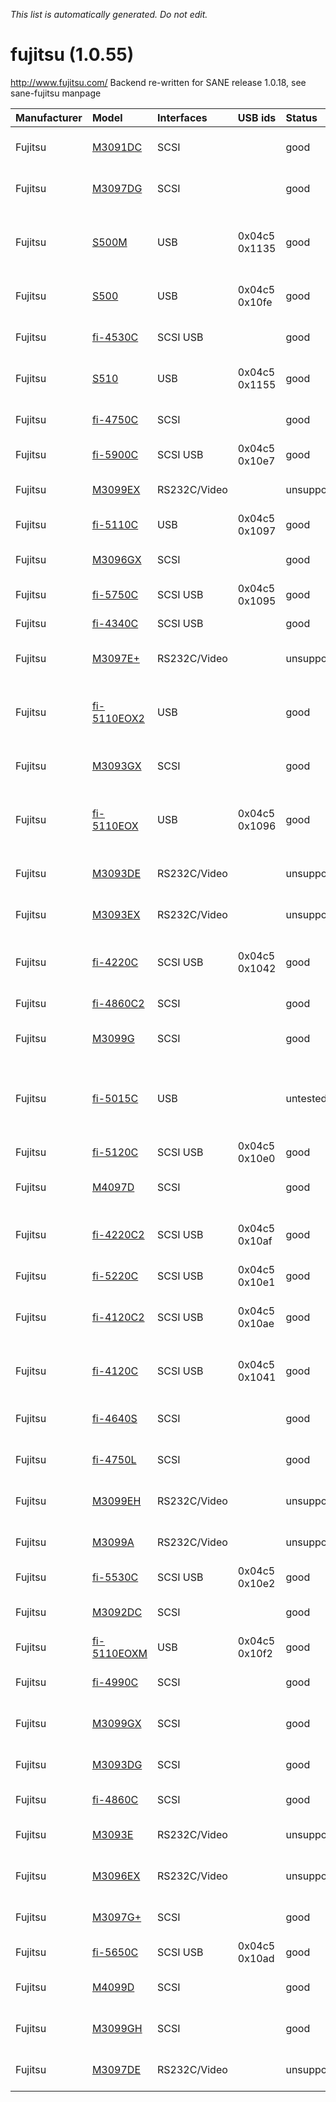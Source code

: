_This list is automatically generated. Do not edit._

# fujitsu (1.0.55) #
http://www.fujitsu.com/
Backend re-written for SANE release 1.0.18, see sane-fujitsu manpage

| **Manufacturer** | **Model** | **Interfaces** | **USB ids** | **Status** | **Comment** | **URL** |
|:-----------------|:----------|:---------------|:------------|:-----------|:------------|:--------|
|Fujitsu|[M3091DC](FujitsuM3091DC.md)|SCSI|  |good|http://www.remote.org/frederik/projects/software/sane/ |workgroup, old, discontinued|
|Fujitsu|[M3097DG](FujitsuM3097DG.md)|SCSI|  |good|  |departmental, old, discontinued|
|Fujitsu|[S500M](FujitsuS500M.md)|USB|0x04c5 0x1135|good|  |workgroup, current, no TWAIN driver, Mac only|
|Fujitsu|[S500](FujitsuS500.md)|USB|0x04c5 0x10fe|good|  |workgroup, current, no TWAIN driver|
|Fujitsu|[fi-4530C](FujitsuFi4530C.md)|SCSI USB|  |good|  |departmental, recent, discontinued|
|Fujitsu|[S510](FujitsuS510.md)|USB|0x04c5 0x1155|good|  |workgroup, current, no TWAIN driver|
|Fujitsu|[fi-4750C](FujitsuFi4750C.md)|SCSI|  |good|  |departmental, recent, discontinued|
|Fujitsu|[fi-5900C](FujitsuFi5900C.md)|SCSI USB|0x04c5 0x10e7|good|  |production, current|
|Fujitsu|[M3099EX](FujitsuM3099EX.md)|RS232C/Video|  |unsupported|  |production, old, discontinued|
|Fujitsu|[fi-5110C](FujitsuFi5110C.md)|USB|0x04c5 0x1097|good|  |workgroup, current|
|Fujitsu|[M3096GX](FujitsuM3096GX.md)|SCSI|  |good|  |departmental, old, discontinued|
|Fujitsu|[fi-5750C](FujitsuFi5750C.md)|SCSI USB|0x04c5 0x1095|good|  |production, current|
|Fujitsu|[fi-4340C](FujitsuFi4340C.md)|SCSI USB|  |good|  |departmental, current|
|Fujitsu|[M3097E+](FujitsuM3097E.md)|RS232C/Video|  |unsupported|  |departmental, old, discontinued|
|Fujitsu|[fi-5110EOX2](FujitsuFi5110EOX2.md)|USB|  |good|  |workgroup, recent, discontinued, no TWAIN driver|
|Fujitsu|[M3093GX](FujitsuM3093GX.md)|SCSI|  |good|  |departmental, old, discontinued|
|Fujitsu|[fi-5110EOX](FujitsuFi5110EOX.md)|USB|0x04c5 0x1096|good|  |workgroup, recent, discontinued, no TWAIN driver|
|Fujitsu|[M3093DE](FujitsuM3093DE.md)|RS232C/Video|  |unsupported|  |departmental, old, discontinued|
|Fujitsu|[M3093EX](FujitsuM3093EX.md)|RS232C/Video|  |unsupported|  |departmental, old, discontinued|
|Fujitsu|[fi-4220C](FujitsuFi4220C.md)|SCSI USB|0x04c5 0x1042|good|  |workgroup, recent, discontinued, usb 1.1|
|Fujitsu|[fi-4860C2](FujitsuFi4860C2.md)|SCSI|  |good|  |production, current|
|Fujitsu|[M3099G](FujitsuM3099G.md)|SCSI|  |good|  |production, old, discontinued|
|Fujitsu|[fi-5015C](FujitsuFi5015C.md)|USB|  |untested|  |workgroup, current, unknown chipset, maybe Avision OEM?|
|Fujitsu|[fi-5120C](FujitsuFi5120C.md)|SCSI USB|0x04c5 0x10e0|good|  |workgroup, current|
|Fujitsu|[M4097D](FujitsuM4097D.md)|SCSI|  |good|  |production, old, discontinued|
|Fujitsu|[fi-4220C2](FujitsuFi4220C2.md)|SCSI USB|0x04c5 0x10af|good|  |workgroup, recent, discontinued, usb 2.0|
|Fujitsu|[fi-5220C](FujitsuFi5220C.md)|SCSI USB|0x04c5 0x10e1|good|  |workgroup, current|
|Fujitsu|[fi-4120C2](FujitsuFi4120C2.md)|SCSI USB|0x04c5 0x10ae|good|  |workgroup, recent, discontinued, usb 2.0|
|Fujitsu|[fi-4120C](FujitsuFi4120C.md)|SCSI USB|0x04c5 0x1041|good|  |workgroup, recent, discontinued, usb 1.1|
|Fujitsu|[fi-4640S](FujitsuFi4640S.md)|SCSI|  |good|  |departmental, recent, discontinued|
|Fujitsu|[fi-4750L](FujitsuFi4750L.md)|SCSI|  |good|  |production, recent, discontinued|
|Fujitsu|[M3099EH](FujitsuM3099EH.md)|RS232C/Video|  |unsupported|  |production, old, discontinued|
|Fujitsu|[M3099A](FujitsuM3099A.md)|RS232C/Video|  |unsupported|  |production, old, discontinued|
|Fujitsu|[fi-5530C](FujitsuFi5530C.md)|SCSI USB|0x04c5 0x10e2|good|  |departmental, current|
|Fujitsu|[M3092DC](FujitsuM3092DC.md)|SCSI|  |good|  |workgroup, old, discontinued|
|Fujitsu|[fi-5110EOXM](FujitsuFi5110EOXM.md)|USB|0x04c5 0x10f2|good|  |workgroup, current|
|Fujitsu|[fi-4990C](FujitsuFi4990C.md)|SCSI|  |good|  |production, recent, discontinued|
|Fujitsu|[M3099GX](FujitsuM3099GX.md)|SCSI|  |good|  |production, old, discontinued|
|Fujitsu|[M3093DG](FujitsuM3093DG.md)|SCSI|  |good|  |departmental, old, discontinued|
|Fujitsu|[fi-4860C](FujitsuFi4860C.md)|SCSI|  |good|  |production, current|
|Fujitsu|[M3093E](FujitsuM3093E.md)|RS232C/Video|  |unsupported|  |departmental, old, discontinued|
|Fujitsu|[M3096EX](FujitsuM3096EX.md)|RS232C/Video|  |unsupported|  |departmental, old, discontinued|
|Fujitsu|[M3097G+](FujitsuM3097G.md)|SCSI|  |good|  |departmental, old, discontinued|
|Fujitsu|[fi-5650C](FujitsuFi5650C.md)|SCSI USB|0x04c5 0x10ad|good|  |production, current|
|Fujitsu|[M4099D](FujitsuM4099D.md)|SCSI|  |good|  |production, old, discontinued|
|Fujitsu|[M3099GH](FujitsuM3099GH.md)|SCSI|  |good|  |production, old, discontinued|
|Fujitsu|[M3097DE](FujitsuM3097DE.md)|RS232C/Video|  |unsupported|  |departmental, old, discontinued|